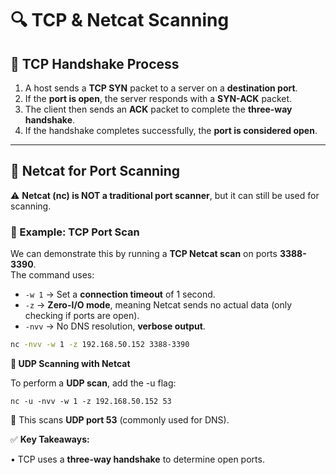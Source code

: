 
# 🔍 TCP & Netcat Scanning

## **📌 TCP Handshake Process**
1. A host sends a **TCP SYN** packet to a server on a **destination port**.
2. If the **port is open**, the server responds with a **SYN-ACK** packet.
3. The client then sends an **ACK** packet to complete the **three-way handshake**.
4. If the handshake completes successfully, the **port is considered open**.

---

## **📌 Netcat for Port Scanning**
⚠️ **Netcat (nc) is NOT a traditional port scanner**, but it can still be used for scanning.

### **🔹 Example: TCP Port Scan**
We can demonstrate this by running a **TCP Netcat scan** on ports **3388-3390**.  
The command uses:
- `-w 1` → Set a **connection timeout** of 1 second.
- `-z` → **Zero-I/O mode**, meaning Netcat sends no actual data (only checking if ports are open).
- `-nvv` → No DNS resolution, **verbose output**.


```bash
nc -nvv -w 1 -z 192.168.50.152 3388-3390
````

**📌 UDP Scanning with Netcat**

To perform a **UDP scan**, add the -u flag:

```
nc -u -nvv -w 1 -z 192.168.50.152 53
```

🎯 This scans **UDP port 53** (commonly used for DNS).

✅ **Key Takeaways:**

• TCP uses a **three-way handshake** to determine open ports.
